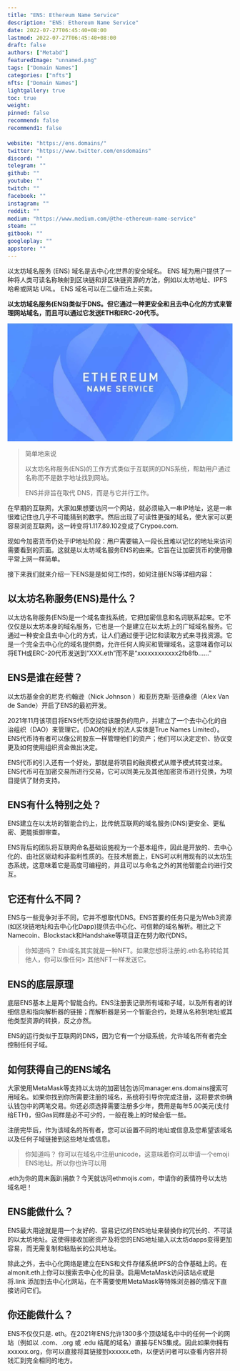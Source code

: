 ```yaml
---
title: "ENS: Ethereum Name Service"
description: "ENS: Ethereum Name Service"
date: 2022-07-27T06:45:40+08:00
lastmod: 2022-07-27T06:45:40+08:00
draft: false
authors: ["Metabd"]
featuredImage: "unnamed.png"
tags: ["Domain Names"]
categories: ["nfts"]
nfts: ["Domain Names"]
lightgallery: true
toc: true
weight: 
pinned: false
recommend: false
recommend1: false

website: "https://ens.domains/"
twitter: "https://www.twitter.com/ensdomains"
discord: ""
telegram: ""
github: ""
youtube: ""
twitch: ""
facebook: ""
instagram: ""
reddit: ""
medium: "https://www.medium.com/@the-ethereum-name-service"
steam: ""
gitbook: ""
googleplay: ""
appstore: ""
---
```


以太坊域名服务 (ENS) 域名是去中心化世界的安全域名。 ENS 域为用户提供了一种将人类可读名称映射到区块链和非区块链资源的方法，例如以太坊地址、IPFS 哈希或网站 URL。 ENS 域名可以在二级市场上买卖。

**以太坊域名服务(ENS)类似于DNS。但它通过一种更安全和且去中心化的方式来管理网站域名，而且可以通过它发送ETH和ERC-20代币。**

![ENS: Ethereum Name Service](ensinfo.jpeg)

> 简单地来说
>
> 以太坊名称服务(ENS)的工作方式类似于互联网的DNS系统，帮助用户通过名称而不是数字地址找到网站。
>
> ENS并非旨在取代 DNS，而是与它并行工作。


在早期的互联网，大家如果想要访问一个网站，就必须输入一串IP地址，这是一串很难记住也几乎不可能猜到的数字。然后出现了可读性更强的域名，使大家可以更容易浏览互联网，这一转变将1.117.89.102变成了Crypoe.com.

现如今加密货币仍处于IP地址阶段：用户需要输入一段长且难以记忆的地址来访问需要看到的页面。这就是以太坊域名服务ENS的由来。它旨在让加密货币的使用像平常上网一样简单。

接下来我们就来介绍一下ENS是是如何工作的，如何注册ENS等详细内容：


## 以太坊名称服务(ENS)是什么？

以太坊名称服务(ENS)是一个域名查找系统，它把加密信息和名词联系起来。它不仅仅是以太坊本身的域名服务，它也是一个是建立在以太坊上的广域域名服务。它通过一种安全且去中心化的方式，让人们通过便于记忆和读取方式来寻找资源。它是一个完全去中心化的域名提供商，允许任何人购买和管理域名。这意味着你可以将ETH或ERC-20代币发送到“XXX.eth”而不是“xxxxxxxxxxxx2fb8fb……”


## ENS是谁在经营？

以太坊基金会的尼克·约翰逊（Nick Johnson ）和亚历克斯·范德桑德（Alex Van de Sande）开启了ENS的最初开发。


2021年11月该项目将ENS代币空投给该服务的用户，并建立了一个去中心化的自治组织（DAO）来管理它。(DAO的相关的法人实体是True Names Limited）。ENS代币持有者可以像公司股东一样管理他们的资产；他们可以决定定价、协议变更及如何使用组织资金做出决定。

ENS代币的引入还有一个好处，那就是将项目的融资模式从赠予模式转变过来。ENS代币可在加密交易所进行交易，它可以同美元及其他加密货币进行兑换，为项目提供了财务支持。

## ENS有什么特别之处？
ENS建立在以太坊的智能合约上，比传统互联网的域名服务(DNS)更安全、更私密、更能抵御审查。

ENS背后的团队将互联网命名基础设施视为一个基本组件，因此是开放的、去中心化的、由社区驱动和非盈利性质的。在技术层面上，ENS可以利用现有的以太坊生态系统，这意味着它是高度可编程的，并且可以与命名之外的其他智能合约进行交互。

## 它还有什么不同？
ENS与一些竞争对手不同，它并不想取代DNS。ENS首要的任务只是为Web3资源(如区块链地址和去中心化Dapp)提供去中心化、可信赖的域名解析。相比之下Namecoin、Blockstack和Handshake等项目正在努力取代DNS。

> 你知道吗？
> Eth域名其实就是一种NFT。如果您想将注册的.eth名称转给其他人，你可以像任何> 其他NFT一样发送它。

## ENS的底层原理
底层ENS基本上是两个智能合约。ENS注册表记录所有域和子域，以及所有者的详细信息和指向解析器的链接；而解析器是另一个智能合约，处理从名称到地址或其他类型资源的转换，反之亦然。

ENS的运行类似于互联网的DNS，因为它有一个分级系统，允许域名所有者完全控制任何子域。

## 如何获得自己的ENS域名
大家使用MetaMask等支持以太坊的加密钱包访问manager.ens.domains搜索可用域名。如果你找到你所需要注册的域名，系统将引导你完成注册，这将要求你确认钱包中的两笔交易。你还必须选择需要注册多少年，费用是每年5.00美元(支付给ETH)，但Gas同样是必不可少的，一般在晚上的时候会低一些。

注册完毕后，作为该域名的所有者，您可以设置不同的地址或信息及您希望该域名以及任何子域链接到这些地址或信息。

> 你知道吗？
> 你可以在域名中注册unicode，这意味着你可以申请一个emoji ENS地址。所以你也许可以用

.eth为你的周末轰趴捐款？今天就访问ethmojis.com，申请你的表情符号以太坊域名吧！

## ENS能做什么？
ENS最大用途就是用一个友好的、容易记忆的ENS地址来替换你的冗长的、不可读的以太坊地址。这使得接收加密资产及将您的ENS地址输入以太坊dapps变得更加容易，而无需复制和粘贴长的公共地址。

除此之外，去中心化网络是建立在ENS和文件存储系统IPFS的合作基础上的。在almonit.eth上你可以搜索去中心化的目录。启用MetaMask访问该站点或是将.link 添加到去中心化网站，在不需要使用MetaMask等特殊浏览器的情况下直接访问它们。

## 你还能做什么？
ENS不仅仅只是. eth。在2021年ENS允许1300多个顶级域名中中的任何一个的网站（例如以 .com、.org 或 .edu 结尾的域名）直接与ENS集成。因此如果你拥有xxxxxx.org，你可以直接将其链接到xxxxxx.eth，以便访问者可以查看内容并将钱汇到完全相同的地方。